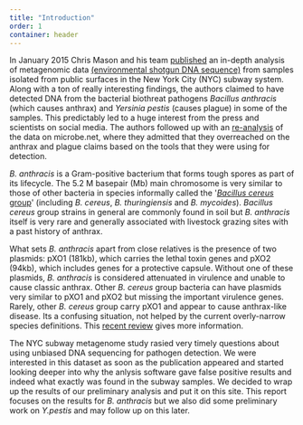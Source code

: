 ```yaml
---
title: "Introduction"
order: 1
container: header
---
```

In January 2015 Chris Mason and his team [published](http://www.sciencedirect.com/science/article/pii/2405471215000022) an in-depth analysis of metagenomic data [(environmental shotgun DNA sequence)](http://en.wikipedia.org/wiki/Metagenomics) from samples isolated from public surfaces in the New York City (NYC) subway system. Along with a ton of really interesting findings, the authors claimed to have detected DNA from the bacterial biothreat pathogens *Bacillus anthracis* (which causes anthrax) and *Yersinia pestis* (causes plague) in some of the samples. This predictably led to a huge interest from the press and scientists on social media.  The authors followed up with an [re-analysis](http://microbe.net/2015/02/17/the-long-road-from-data-to-wisdom-and-from-dna-to-pathogen/) of the data on microbe.net, where they admitted that they overreached on the anthrax and plague claims based on the tools that they were using for detection.

*B. anthracis* is a Gram-positive bacterium that forms tough spores as part of its lifecycle.  The 5.2 M basepair (Mb) main chromosome is very similar to those of other bacteria in species informally called the '[*Bacillus cereus* group](http://genome.cshlp.org/content/22/8/1512)' (including *B. cereus*, *B. thuringiensis* and *B. mycoides*).  *Bacillus cereus* group strains in general are commonly found in soil but *B. anthracis* itself is very rare and generally associated with livestock grazing sites with a past history of anthrax.

What sets *B. anthracis* apart from close relatives is the presence of two plasmids: pXO1 (181kb), which carries the lethal toxin genes and pXO2 (94kb), which includes genes for a protective capsule.  Without one of these plasmids, *B. anthracis* is considered attenuated in virulence and unable to cause classic anthrax.  Other *B. cereus* group bacteria can have plasmids very similar to pXO1 and pXO2 but missing the important virulence genes.  Rarely, other *B. cereus* group carry pXO1 and appear to cause anthrax-like disease.  Its a confusing situation, not helped by the current overly-narrow species definitions.  This [recent review](http://www.annualreviews.org/doi/abs/10.1146/annurev.micro.091208.073255) gives more information.

The NYC subway metagenome study rasied very timely questions about using unbiased DNA sequencing for pathogen detection.  We were interested in this dataset as soon as the publication appeared and started looking deeper into why the anlysis software gave false positive results and indeed what exactly was found in the subway samples.  We decided to wrap up the results of our preliminary analysis and put it on this site.   This report focuses on the results for *B. anthracis* but we also did some preliminary work on  *Y.pestis* and may follow up on this later.
